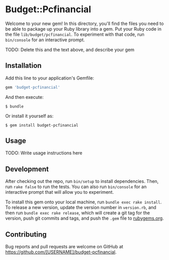 # Budget::Pcfinancial

Welcome to your new gem! In this directory, you'll find the files you need to be able to package up your Ruby library into a gem. Put your Ruby code in the file `lib/budget/pcfinancial`. To experiment with that code, run `bin/console` for an interactive prompt.

TODO: Delete this and the text above, and describe your gem

## Installation

Add this line to your application's Gemfile:

```ruby
gem 'budget-pcfinancial'
```

And then execute:

    $ bundle

Or install it yourself as:

    $ gem install budget-pcfinancial

## Usage

TODO: Write usage instructions here

## Development

After checking out the repo, run `bin/setup` to install dependencies. Then, run `rake false` to run the tests. You can also run `bin/console` for an interactive prompt that will allow you to experiment.

To install this gem onto your local machine, run `bundle exec rake install`. To release a new version, update the version number in `version.rb`, and then run `bundle exec rake release`, which will create a git tag for the version, push git commits and tags, and push the `.gem` file to [rubygems.org](https://rubygems.org).

## Contributing

Bug reports and pull requests are welcome on GitHub at https://github.com/[USERNAME]/budget-pcfinancial.

